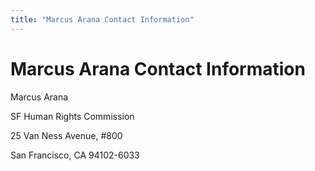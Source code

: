 ```yaml
---
title: "Marcus Arana Contact Information"
---
```


# Marcus Arana Contact Information

Marcus Arana  
  
SF Human Rights Commission  
  
25 Van Ness Avenue, #800  
  
San Francisco, CA 94102-6033